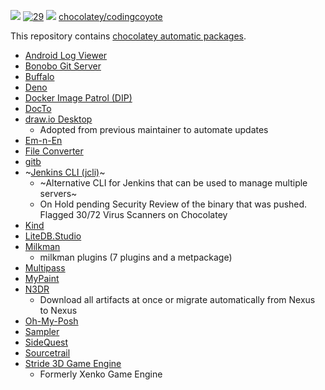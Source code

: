 [![](https://ci.appveyor.com/api/projects/status/github/digitalcoyote/chocolatey-packages?svg=true)](https://ci.appveyor.com/project/digitalcoyote/chocolatey-packages)
[![29](https://img.shields.io/badge/AU%20packages-29-red.svg)](#ok)
[![](http://transparent-favicon.info/favicon.ico)](#)
[chocolatey/codingcoyote](https://chocolatey.org/profiles/codingcoyote)


This repository contains [chocolatey automatic packages](https://chocolatey.org/docs/automatic-packages). 

* [Android Log Viewer](https://github.com/MarkusPalcer/AndroidLogViewer)
* [Bonobo Git Server](https://bonobogitserver.com/)
* [Buffalo](http://gobuffalo.io/)
* [Deno](https://deno.land/)
* [Docker Image Patrol (DIP)](https://github.com/030/dip)
* [DocTo](https://chocolatey.org/packages/docto)
* [draw.io Desktop](https://github.com/jgraph/drawio-desktop)
  * Adopted from previous maintainer to automate updates
* [Em-n-En](https://github.com/CemraJC/em-n-en)
* [File Converter](https://file-converter.org/)
* [gitb](https://github.com/vvatanabe/gitb)
* ~[Jenkins CLI (jcli)](http://jcli.jenkins-zh.cn/)~
  * ~Alternative CLI for Jenkins that can be used to manage multiple servers~
  * On Hold pending Security Review of the binary that was pushed. Flagged 30/72 Virus Scanners on Chocolatey
* [Kind](https://kind.sigs.k8s.io/)
* [LiteDB.Studio](https://github.com/mbdavid/LiteDB.Studio)
* [Milkman](https://github.com/warmuuh/milkman)
  * milkman plugins (7 plugins and a metpackage)
* [Multipass](https://discourse.ubuntu.com/c/multipass)
* [MyPaint](http://mypaint.org/)
* [N3DR](https://github.com/030/n3dr)
  * Download all artifacts at once or migrate automatically from Nexus to Nexus
* [Oh-My-Posh](https://github.com/JanDeDobbeleer/oh-my-posh)
* [Sampler](https://sampler.dev/)
* [SideQuest](https://sidequestvr.com/)
* [Sourcetrail](https://www.sourcetrail.com/)
* [Stride 3D Game Engine](https://stride3D.com/)
  * Formerly Xenko Game Engine
